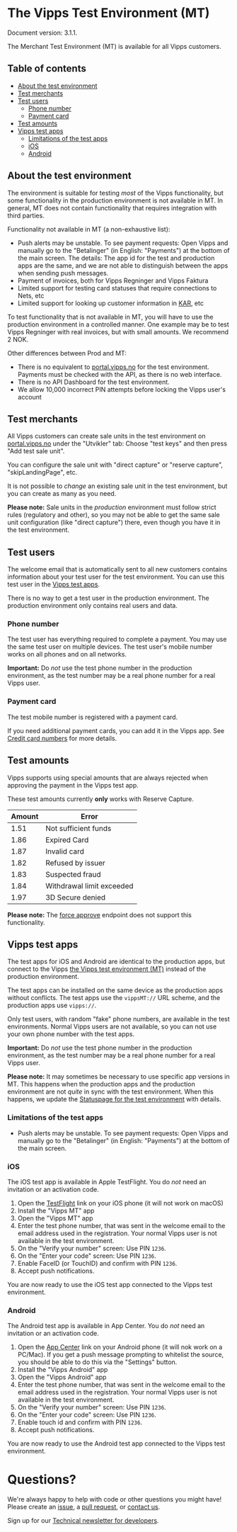 # The Vipps Test Environment (MT)

Document version: 3.1.1.

The Merchant Test Environment (MT) is available for all Vipps customers.

## Table of contents

- [About the test environment](#about-the-test-environment)
- [Test merchants](#test-merchants)
- [Test users](#test-users)
  * [Phone number](#phone-number)
  * [Payment card](#payment-card)
- [Test amounts](#test-amounts)
- [Vipps test apps](#vipps-test-apps)
  * [Limitations of the test apps](#limitations-of-the-test-apps)
  * [iOS](#ios)
  * [Android](#android)

## About the test environment

The environment is suitable for testing _most_ of the Vipps functionality, but some
functionality in the production environment is not available in MT.
In general, MT does not contain functionality that requires integration with
third parties.

Functionality not available in MT (a non-exhaustive list):
* Push alerts may be unstable. To see payment requests: Open Vipps and manually
  go to the "Betalinger" (in English: "Payments") at the bottom of the main screen.
  The details: The app id for the test and production apps are the same, and we
  are not able to distinguish between the apps when sending push messages.
* Payment of invoices, both for Vipps Regninger and Vipps Faktura
* Limited support for testing card statuses that require connections to Nets, etc
* Limited support for looking up customer information in
  [KAR](https://www.bits.no/en/bank/konto-og-adresseringsregister-kar/), etc

To test functionality that is not available in MT, you will have to use the
production environment in a controlled manner. One example may be to test
Vipps Regninger with real invoices, but with small amounts. We recommend 2 NOK.

Other differences between Prod and MT:

* There is no equivalent to [portal.vipps.no](https://portal.vipps.no) for the test environment.
  Payments must be checked with the API, as there is no web interface.
* There is no API Dashboard for the test environment.
* We allow 10,000 incorrect PIN attempts before locking the Vipps user's account

## Test merchants

All Vipps customers can create sale units in the test environment on
[portal.vipps.no](https://portal.vipps.no)
under the "Utvikler" tab: Choose "test keys" and then press
"Add test sale unit".

You can configure the sale unit with "direct capture" or "reserve capture",
"skipLandingPage", etc.

It is not possible to _change_ an existing sale unit in the test environment,
but you can create as many as you need.

**Please note:** Sale units in the _production_ environment must follow strict rules
(regulatory and other), so you may not be able to get the same sale unit configuration
(like "direct capture") there, even though you have it in the test environment. 

## Test users

The welcome email that is automatically sent to all new customers contains
information about your test user for the test environment.
You can use this test user in the [Vipps test apps](#vipps-test-apps).

There is no way to get a test user in the production environment.
The production environment only contains real users and data.

### Phone number

The test user has everything required to complete a payment.
You may use the same test user on multiple devices.
The test user's mobile number works on all phones and on all networks.

**Important:** Do _not_ use the test phone number in the production environment,
as the test number may be a real phone number for a real Vipps user.

### Payment card

The test mobile number is registered with a payment card.

If you need additional payment cards, you can add it in the Vipps app.
See [Credit card numbers](https://github.com/vippsas/vipps-developers/tree/master/testdata#credit-card-numbers)
for more details.

## Test amounts

Vipps supports using special amounts that are always rejected when approving the payment in the Vipps test app.  

These test amounts currently **only** works with Reserve Capture.

| Amount | Error                     |
|--------|---------------------------|
| 1.51   | Not sufficient funds      |
| 1.86   | Expired Card              |
| 1.87   | Invalid card              |
| 1.82   | Refused by issuer         |
| 1.83   | Suspected fraud           |
| 1.84   | Withdrawal limit exceeded |
| 1.97   | 3D Secure denied          |

**Please note:** The
[force approve](https://github.com/vippsas/vipps-ecom-api/blob/master/vipps-ecom-api.md#testing)
endpoint does not support this functionality.

## Vipps test apps

The test apps for iOS and Android are identical to the production apps, but connect to the
Vipps
[the Vipps test environment (MT)](#the-vipps-test-environment-mt)
instead of the production environment.

The test apps can be installed on the same device as the production apps without conflicts.
The test apps use the `vippsMT://` URL scheme, and the production apps use `vipps://`.

Only test users, with random "fake" phone numbers, are available in the test environments.
Normal Vipps users are not available, so you can not use your own phone number with the test apps.  

**Important:** Do _not_ use the test phone number in the production environment,
as the test number may be a real phone number for a real Vipps user.

**Please note:** It may sometimes be necessary to use specific app versions in MT.
This happens when the production apps and the production environment are not _quite_
in sync with the test environment. When this happens, we update the
[Statuspage for the test environment](https://vipps-test.statuspage.io)
with details.

### Limitations of the test apps

* Push alerts may be unstable. To see payment requests: Open Vipps and manually
  go to the "Betalinger" (in English: "Payments") at the bottom of the main screen.

### iOS

The iOS test app is available in Apple TestFlight.
You do *not* need an invitation or an activation code.

1. Open the
   [TestFlight](https://testflight.apple.com/join/hTAYrwea)
   link on your iOS phone (it will not work on macOS)
2. Install the "Vipps MT" app
3. Open the "Vipps MT" app
4. Enter the test phone number, that was sent in the welcome email to the email
   address used in the registration. Your normal Vipps user is not available in
   the test environment.
5. On the "Verify your number" screen: Use PIN  `1236`.
6. On the "Enter your code" screen: Use PIN `1236`.
7. Enable FaceID (or TouchID) and confirm with PIN  `1236`.
8. Accept push notifications.

You are now ready to use the iOS test app connected to the Vipps test environment.

### Android

The Android test app is available in App Center.
You do *not* need an invitation or an activation code.

1. Open the
   [App Center](https://install.appcenter.ms/orgs/vipps/apps/vipps-android/distribution_groups/mt%20testers)
   link on your Android phone (it will nok work on a PC/Mac). If you get a push
   message prompting to whitelist the source, you should be able to do this via
   the "Settings" button.
2. Install the "Vipps Android" app
3. Open the "Vipps Android" app
4. Enter the test phone number, that was sent in the welcome email to the email
   address used in the registration. Your normal Vipps user is not available in
   the test environment.
5. On the "Verify your number" screen: Use PIN  `1236`.
6. On the "Enter your code" screen: Use PIN `1236`.
7. Enable touch id and confirm with PIN  `1236`.
8. Accept push notifications.

You are now ready to use the Android test app connected to the Vipps test environment.

# Questions?

We're always happy to help with code or other questions you might have!
Please create an [issue](https://github.com/vippsas/vipps-developers/issues),
a [pull request](https://github.com/vippsas/vipps-developers/pulls),
or [contact us](https://github.com/vippsas/vipps-developers/blob/master/contact.md).

Sign up for our [Technical newsletter for developers](https://github.com/vippsas/vipps-developers/tree/master/newsletters).

